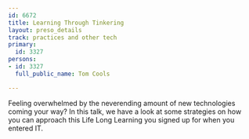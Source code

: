 ```yaml
---
id: 6672
title: Learning Through Tinkering
layout: preso_details
track: practices and other tech
primary:
  id: 3327
persons:
- id: 3327
  full_public_name: Tom Cools

---
```

Feeling overwhelmed by the neverending amount of new technologies coming your way? In this talk, we have a look at some strategies on how you can approach this Life Long Learning you signed up for when you entered IT.